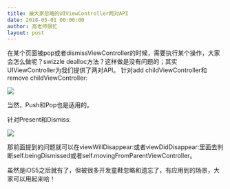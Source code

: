 ```yaml
---
title: 被大家忽略的UIViewController两对API
date: 2018-05-01 00:00:00
author: 高老师很忙
layout: post
---
```

在某个页面被pop或者dismissViewController的时候，需要执行某个操作，大家会怎么做呢？swizzle dealloc方法？这样做是没有问题的；其实UIViewController为我们提供了两对API。
针对add childViewController和remove childViewController:

![](https://github.com/iOS-Tips/iOS-tech-set/blob/master/images/2018/05/13-1.jpg?raw=true)

当然，Push和Pop也是适用的。

针对Present和Dismiss:

![](https://github.com/iOS-Tips/iOS-tech-set/blob/master/images/2018/05/13-2.jpg?raw=true)

那前面提到的问题就可以在viewWillDisappear:或者viewDidDisappear:里面去判断self.beingDismissed或者self.movingFromParentViewController。

虽然是iOS5之后就有了，但被很多开发童鞋忽略和遗忘了，有应用到的场景，大家可以用起来哈！
